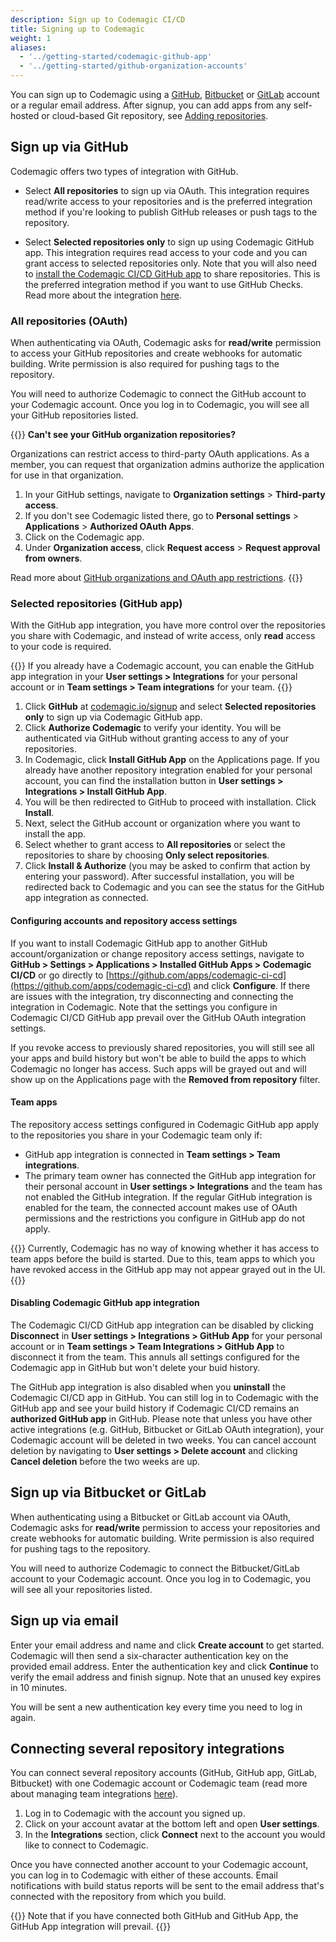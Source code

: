 ```yaml
---
description: Sign up to Codemagic CI/CD
title: Signing up to Codemagic
weight: 1
aliases:
  - '../getting-started/codemagic-github-app'
  - '../getting-started/github-organization-accounts'
---
```


You can sign up to Codemagic using a [GitHub](https://github.com/), [Bitbucket](https://bitbucket.org/) or [GitLab](https://about.gitlab.com/) account or a regular email address. After signup, you can add apps from any self-hosted or cloud-based Git repository, see [Adding repositories](./adding-apps-from-custom-sources).

## Sign up via GitHub

Codemagic offers two types of integration with GitHub.

* Select **All repositories** to sign up via OAuth. This integration requires read/write access to your repositories and is the preferred integration method if you're looking to publish GitHub releases or push tags to the repository.

* Select **Selected repositories only** to sign up using Codemagic GitHub app. This integration requires read access to your code and you can grant access to selected repositories only. Note that you will also need to [install the Codemagic CI/CD GitHub app](https://github.com/apps/codemagic-ci-cd) to share repositories. This is the preferred integration method if you want to use GitHub Checks. Read more about the integration [here](#selected-repositories-github-app).

### All repositories (OAuth)

When authenticating via OAuth, Codemagic asks for **read/write** permission to access your GitHub repositories and create webhooks for automatic building. Write permission is also required for pushing tags to the repository. 

You will need to authorize Codemagic to connect the GitHub account to your Codemagic account. Once you log in to Codemagic, you will see all your GitHub repositories listed.

{{<notebox>}}
**Can't see your GitHub organization repositories?**

Organizations can restrict access to third-party OAuth applications. As a member, you can request that organization admins authorize the application for use in that organization.

1. In your GitHub settings, navigate to **Organization settings** > **Third-party access**.
2. If you don't see Codemagic listed there, go to **Personal settings** > **Applications** > **Authorized OAuth Apps**.
3. Click on the Codemagic app.
4. Under **Organization access**, click **Request access** > **Request approval from owners**.

Read more about [GitHub organizations and OAuth app restrictions](https://help.github.com/en/articles/authorizing-oauth-apps#oauth-apps-and-organizations).
{{</notebox>}}

### Selected repositories (GitHub app)

With the GitHub app integration, you have more control over the repositories you share with Codemagic, and instead of write access, only **read** access to your code is required.

{{<notebox>}}
If you already have a Codemagic account, you can enable the GitHub app integration in your **User settings > Integrations** for your personal account or in **Team settings > Team integrations** for your team.
{{</notebox>}}

1. Click **GitHub** at [codemagic.io/signup](https://codemagic.io/signup) and select **Selected repositories only** to sign up via Codemagic GitHub app. 
2. Click **Authorize Codemagic** to verify your identity. You will be authenticated via GitHub without granting access to any of your repositories.
3. In Codemagic, click **Install GitHub App** on the Applications page. If you already have another repository integration enabled for your personal account, you can find the installation button in **User settings > Integrations > Install GitHub App**. 
4. You will be then redirected to GitHub to proceed with installation. Click **Install**.
5. Next, select the GitHub account or organization where you want to install the app.
6. Select whether to grant access to **All repositories** or select the repositories to share by choosing **Only select repositories**.
7. Click **Install & Authorize** (you may be asked to confirm that action by entering your password). After successful installation, you will be redirected back to Codemagic and you can see the status for the GitHub app integration as connected.

#### Configuring accounts and repository access settings

If you want to install Codemagic GitHub app to another GitHub account/organization or change repository access settings, navigate to **GitHub > Settings > Applications > Installed GitHub Apps > Codemagic CI/CD** or go directly to [https://github.com/apps/codemagic-ci-cd](https://github.com/apps/codemagic-ci-cd) and click **Configure**. If there are issues with the integration, try disconnecting and connecting the integration in Codemagic. Note that the settings you configure in Codemagic CI/CD GitHub app prevail over the GitHub OAuth integration settings.

If you revoke access to previously shared repositories, you will still see all your apps and build history but won't be able to build the apps to which Codemagic no longer has access. Such apps will be grayed out and will show up on the Applications page with the **Removed from repository** filter.

#### Team apps

The repository access settings configured in Codemagic GitHub app apply to the repositories you share in your Codemagic team only if:

* GitHub app integration is connected in **Team settings > Team integrations**.
* The primary team owner has connected the GitHub app integration for their personal account in **User settings > Integrations** and the team has not enabled the GitHub integration. If the regular GitHub integration is enabled for the team, the connected account makes use of OAuth permissions and the restrictions you configure in GitHub app do not apply.

{{<notebox>}}
Currently, Codemagic has no way of knowing whether it has access to team apps before the build is started. Due to this, team apps to which you have revoked access in the GitHub app may not appear grayed out in the UI.
{{</notebox>}}

#### Disabling Codemagic GitHub app integration

The Codemagic CI/CD GitHub app integration can be disabled by clicking **Disconnect** in **User settings > Integrations > GitHub App** for your personal account or in **Team settings > Team Integrations > GitHub App** to disconnect it from the team. This annuls all settings configured for the Codemagic app in GitHub but won't delete your buid history.

The GitHub app integration is also disabled when you **uninstall** the Codemagic CI/CD app in GitHub. You can still log in to Codemagic with the GitHub app and see your build history if Codemagic CI/CD remains an **authorized GitHub app** in GitHub. Please note that unless you have other active integrations (e.g. GitHub, Bitbucket or GitLab OAuth integration), your Codemagic account will be deleted in two weeks. You can cancel account deletion by navigating to **User settings > Delete account** and clicking **Cancel deletion** before the two weeks are up.

## Sign up via Bitbucket or GitLab

When authenticating using a Bitbucket or GitLab account via OAuth, Codemagic asks for **read/write** permission to access your repositories and create webhooks for automatic building. Write permission is also required for pushing tags to the repository. 

You will need to authorize Codemagic to connect the Bitbucket/GitLab account to your Codemagic account. Once you log in to Codemagic, you will see all your repositories listed.

## Sign up via email

Enter your email address and name and click **Create account** to get started. Codemagic will then send a six-character authentication key on the provided email address. Enter the authentication key and click **Continue** to verify the email address and finish signup. Note that an unused key expires in 10 minutes. 

You will be sent a new authentication key every time you need to log in again.

## Connecting several repository integrations

You can connect several repository accounts (GitHub, GitHub app, GitLab, Bitbucket) with one Codemagic account or Codemagic team (read more about managing team integrations [here](../teams/teams/#managing-team-integrations)).

1. Log in to Codemagic with the account you signed up.
2. Click on your account avatar at the bottom left and open **User settings**.
3. In the **Integrations** section, click **Connect** next to the account you would like to connect to Codemagic.

Once you have connected another account to your Codemagic account, you can log in to Codemagic with either of these accounts. Email notifications with build status reports will be sent to the email address that's connected with the repository from which you build.

{{<notebox>}}
Note that if you have connected both GitHub and GitHub App, the GitHub App integration will prevail.
{{</notebox>}}